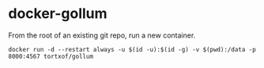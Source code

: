 # docker-gollum

From the root of an existing git repo, run a new container.

    docker run -d --restart always -u $(id -u):$(id -g) -v $(pwd):/data -p 8000:4567 tortxof/gollum
